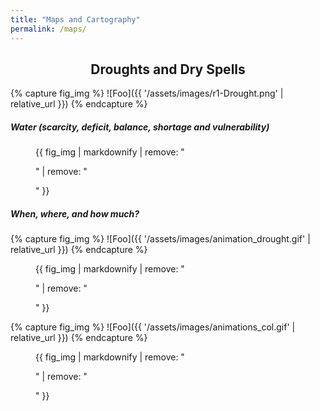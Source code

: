 ```yaml
---
title: "Maps and Cartography"
permalink: /maps/
---
```


<h2 align="center"> Droughts and Dry Spells </h2>

{% capture fig_img %}
![Foo]({{ '/assets/images/r1-Drought.png' | relative_url }})
{% endcapture %}

<h5 align="justify"> Water (scarcity, deficit, balance, shortage and vulnerability) </h5>

<figure>
  {{ fig_img | markdownify | remove: "<p>" | remove: "</p>" }}
  <figcaption></figcaption>
</figure>

<h5 align="justify"> When, where, and how much? </h5>

{% capture fig_img %}
![Foo]({{ '/assets/images/animation_drought.gif' | relative_url }})
{% endcapture %}

<figure>
  {{ fig_img | markdownify | remove: "<p>" | remove: "</p>" }}
  <figcaption></figcaption>
</figure>


{% capture fig_img %}
![Foo]({{ '/assets/images/animations_col.gif' | relative_url }})
{% endcapture %}

<figure>
  {{ fig_img | markdownify | remove: "<p>" | remove: "</p>" }}
  <figcaption></figcaption>
</figure>
